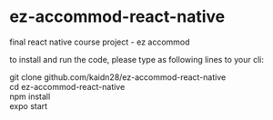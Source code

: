 # ez-accommod-react-native
final react native course project - ez accommod  


to install and run the code, please type as following lines to your cli:  

git clone github.com/kaidn28/ez-accommod-react-native  
cd ez-accommod-react-native  
npm install  
expo start  
